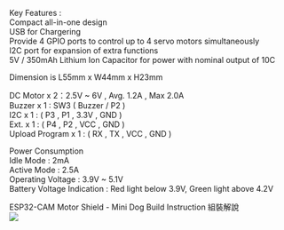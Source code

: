 Key Features :<br>
Compact all-in-one design<br>
USB for Chargering<br>
Provide 4 GPIO ports to control up to 4 servo motors simultaneously<br>
I2C port for expansion of extra functions<br>
5V / 350mAh Lithium Ion Capacitor for power with nominal output of 10C<br>

Dimension is L55mm x W44mm x H23mm<br>

DC Motor x 2：2.5V ~ 6V , Avg. 1.2A , Max 2.0A<br>
Buzzer x 1 : SW3 ( Buzzer / P2 )<br>
I2C x 1 : ( P3 , P1 , 3.3V , GND )<br>
Ext. x 1 : ( P4 , P2 , VCC , GND )<br>
Upload Program x 1 : ( RX , TX , VCC , GND )

Power Consumption<br>
Idle Mode : 2mA<br>
Active Mode : 2.5A<br>
Operating Voltage : 3.9V ~ 5.1V<br>
Battery Voltage Indication : Red light below 3.9V, Green light above 4.2V<br>

<div>ESP32-CAM Motor Shield - Mini Dog Build Instruction 組裝解說</div>
<div><a href="https://www.youtube.com/watch?v=lJiUBmgqfdM"><img src="https://img.youtube.com/vi/lJiUBmgqfdM/0.jpg"></a></div>
